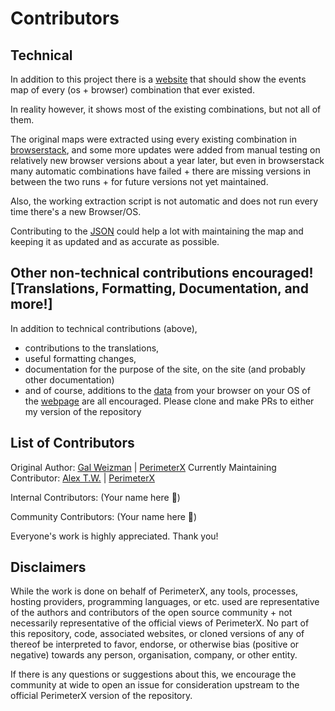 # Contributors

## Technical
In addition to this project there is a [website](https://perimeterx.github.io/map-events-website/) that should show the events map of every (os + browser) combination that ever existed.

In reality however, it shows most of the existing combinations, but not all of them.

The original maps were extracted using every existing combination in [browserstack](https://browserstack.com), and some more updates were added from manual testing on relatively new browser versions about a year later, but even in browserstack many automatic combinations have failed + there are missing versions in between the two runs + for future versions not yet maintained.

Also, the working extraction script is not automatic and does not run every time there's a new Browser/OS.

Contributing to the [JSON](https://github.com/perimeterx/map-events-website/blob/master/data.json) could help a lot with maintaining the map and keeping it as updated and as accurate as possible.

## Other non-technical contributions encouraged! [Translations, Formatting, Documentation, and more!]

In addition to technical contributions (above),

- contributions to the translations, 
- useful formatting changes, 
- documentation for the purpose of the site, on the site (and probably other documentation)
- and of course, additions to the [data](https://github.com/alexwiegmanpx/map-events-website/blob/master/data.json) from your browser on your OS
of the [webpage](https://github.com/alexwiegmanpx/map-events-website) are all encouraged. Please clone and make PRs to either my version of the repository

## List of Contributors

Original Author: [Gal Weizman](https://github.com/weizman) | [PerimeterX](https://github.com/galpx)
Currently Maintaining Contributor: [Alex T.W.](https://github.com/madicetea) | [PerimeterX](https://github.com/alexwiegmanpx)

Internal Contributors:
(Your name here 🙂)

Community Contributors:
(Your name here 🙂)

Everyone's work is highly appreciated. Thank you!

## Disclaimers

While the work is done on behalf of PerimeterX, any tools, processes, hosting providers, programming languages, or etc. used are representative of the authors and contributors of the open source community + not necessarily representative of the official views of PerimeterX. No part of this repository, code, associated websites, or cloned versions of any of thereof be interpreted to favor, endorse, or otherwise bias (positive or negative) towards any person, organisation, company, or other entity.

If there is any questions or suggestions about this, we encourage the community at wide to open an issue for consideration upstream to the official PerimeterX version of the repository.